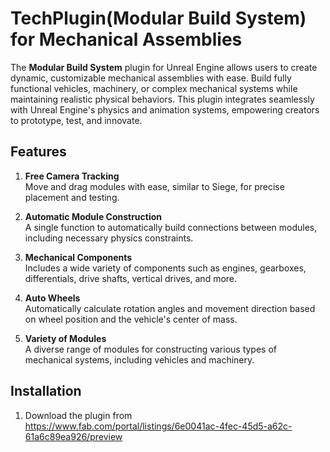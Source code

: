 # TechPlugin(Modular Build System) for Mechanical Assemblies

The **Modular Build System** plugin for Unreal Engine allows users to create dynamic, customizable mechanical assemblies with ease. Build fully functional vehicles, machinery, or complex mechanical systems while maintaining realistic physical behaviors. This plugin integrates seamlessly with Unreal Engine's physics and animation systems, empowering creators to prototype, test, and innovate.

## Features

1. **Free Camera Tracking**  
   Move and drag modules with ease, similar to Siege, for precise placement and testing.
   
2. **Automatic Module Construction**  
   A single function to automatically build connections between modules, including necessary physics constraints.
   
3. **Mechanical Components**  
   Includes a wide variety of components such as engines, gearboxes, differentials, drive shafts, vertical drives, and more.

4. **Auto Wheels**  
   Automatically calculate rotation angles and movement direction based on wheel position and the vehicle's center of mass.

5. **Variety of Modules**  
   A diverse range of modules for constructing various types of mechanical systems, including vehicles and machinery.

## Installation

1. Download the plugin from https://www.fab.com/portal/listings/6e0041ac-4fec-45d5-a62c-61a6c89ea926/preview
